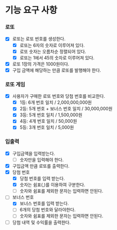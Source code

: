 # 기능 요구 사항

### 로또

- [x] 로또는 로또 번호를 생성한다.
  - [x] 로또는 6자의 숫자로 이루어져 있다.
  - [x] 로또 숫자는 오름차순 정렬되어 있다.
  - [x] 로또는 1에서 45의 숫자로 이루어져 있다.
- [x] 로또 1장의 가격은 1000원이다.
- [x] 구입 금액에 해당하는 만큼 로또를 발행해야 한다.

### 로또 게임

- [x] 사용자가 구매한 로또 번호와 당첨 번호를 비교한다.
  - [x] 1등: 6개 번호 일치 / 2,000,000,000원
  - [x] 2등: 5개 번호 + 보너스 번호 일치 / 30,000,000원
  - [x] 3등: 5개 번호 일치 / 1,500,000원
  - [x] 4등: 4개 번호 일치 / 50,000원
  - [x] 5등: 3개 번호 일치 / 5,000원

### 입출력

- [x] 구입금액을 입력받는다.
  - [ ] 숫자만을 입력해야 한다.
- [x] 구입금액 만큼 로또를 출력한다.
- [x] 당첨 번호
  - [x] 당첨 번호를 입력 받는다.
  - [x] 숫자는 쉼표(,)를 이용하여 구분한다.
  - [ ] 숫자와 쉼표를 제외한 문자는 입력하면 안된다.
- [ ] 보너스 번호
  - [x] 보너스 번호를 입력 받는다.
  - [ ] 6개의 당첨 번호와 달라야한다.
  - [ ] 숫자와 쉼표를 제외한 문자는 입력하면 안된다.
- [ ] 당첨 내역 및 수익률을 출력한다.
